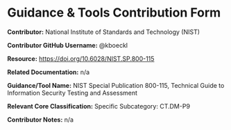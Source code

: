 # Guidance & Tools Contribution Form

**Contributor:** National Institute of Standards and Technology (NIST)

**Contributor GitHub Username:** @kboeckl

**Resource:** https://doi.org/10.6028/NIST.SP.800-115

**Related Documentation:** n/a

**Guidance/Tool Name:** NIST Special Publication 800-115, Technical Guide to Information Security Testing and Assessment

**Relevant Core Classification:** Specific Subcategory: CT.DM-P9

**Contributor Notes:** n/a

